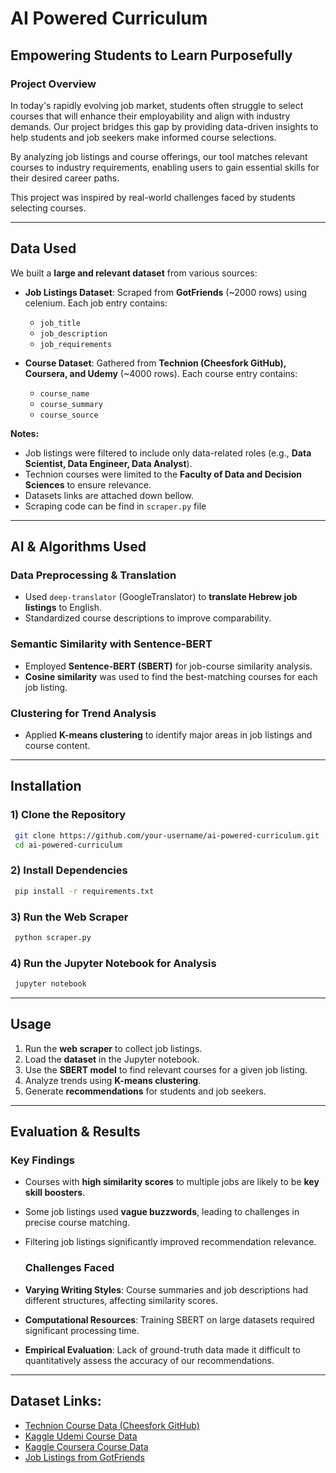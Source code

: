 # AI Powered Curriculum

## Empowering Students to Learn Purposefully

### **Project Overview**
In today's rapidly evolving job market, students often struggle to select courses that will enhance their employability and align with industry demands. Our project bridges this gap by providing data-driven insights to help students and job seekers make informed course selections.

By analyzing job listings and course offerings, our tool matches relevant courses to industry requirements, enabling users to gain essential skills for their desired career paths.

This project was inspired by real-world challenges faced by students selecting courses.

---

## **Data Used**
We built a **large and relevant dataset** from various sources:
- **Job Listings Dataset**: Scraped from **GotFriends** (~2000 rows) using celenium. Each job entry contains:
  - `job_title`
  - `job_description`
  - `job_requirements`
        
- **Course Dataset**: Gathered from **Technion (Cheesfork GitHub), Coursera, and Udemy** (~4000 rows). Each course entry contains:
  - `course_name`
  - `course_summary`
  - `course_source`

**Notes:**
- Job listings were filtered to include only data-related roles (e.g., **Data Scientist, Data Engineer, Data Analyst**).
- Technion courses were limited to the **Faculty of Data and Decision Sciences** to ensure relevance.
-   Datasets links are attached down bellow.
-   Scraping code can be find in `scraper.py` file

---

## **AI & Algorithms Used**
### **Data Preprocessing & Translation**
- Used `deep-translator` (GoogleTranslator) to **translate Hebrew job listings** to English.
- Standardized course descriptions to improve comparability.

### **Semantic Similarity with Sentence-BERT**
- Employed **Sentence-BERT (SBERT)** for job-course similarity analysis.
- **Cosine similarity** was used to find the best-matching courses for each job listing.

### **Clustering for Trend Analysis**
- Applied **K-means clustering** to identify major areas in job listings and course content.

---

## **Installation**
### **1) Clone the Repository**
```sh
 git clone https://github.com/your-username/ai-powered-curriculum.git
 cd ai-powered-curriculum
```
### **2) Install Dependencies**
```sh
 pip install -r requirements.txt
```
### **3) Run the Web Scraper**
```sh
 python scraper.py
```
### **4) Run the Jupyter Notebook for Analysis**
```sh
 jupyter notebook
```
---

## **Usage**
1. Run the **web scraper** to collect job listings.
2. Load the **dataset** in the Jupyter notebook.
3. Use the **SBERT model** to find relevant courses for a given job listing.
4. Analyze trends using **K-means clustering**.
5. Generate **recommendations** for students and job seekers.
---

## **Evaluation & Results**

### **Key Findings**
- Courses with **high similarity scores** to multiple jobs are likely to be **key skill boosters**.
- Some job listings used **vague buzzwords**, leading to challenges in precise course matching.
- Filtering job listings significantly improved recommendation relevance.

  ### **Challenges Faced**
- **Varying Writing Styles**: Course summaries and job descriptions had different structures, affecting similarity scores.
- **Computational Resources**: Training SBERT on large datasets required significant processing time.
- **Empirical Evaluation**: Lack of ground-truth data made it difficult to quantitatively assess the accuracy of our recommendations.

---
## **Dataset Links**:
- [Technion Course Data (Cheesfork GitHub)](https://github.com/michael-maltsev/technion-sap-info-fetcher)
- [Kaggle Udemi Course Data](https://www.kaggle.com/datasets/suddharshan/best-data-science-courses-udemy)
- [Kaggle Coursera Course Data](https://www.kaggle.com/datasets/tianyimasf/coursera-course-dataset)
- [Job Listings from GotFriends](https://www.gotfriends.co.il/)

